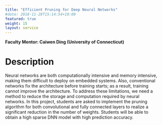 ```yaml
---
title: "Efficient Pruning for Deep Neural Networks"
#date: 2018-11-28T15:14:54+10:00
featured: true
weight: 15
layout: service
---
```

**Faculty Mentor: Caiwen Ding  (University of Connecticut)**


# Description

Neural networks are both computationally intensive and memory intensive, making them difficult to deploy on embedded systems. Also, conventional networks fix the architecture before training starts; as a result, training cannot improve the architecture. To address these limitations, we need a method to reduce the storage and computation required by neural networks. In this project, students are asked to implement the pruning algorithm for both convolutional and fully connected layers to realize a significant reduction in the number of weights. Students will be able to obtain a high sparse DNN model with high prediction accuracy.
